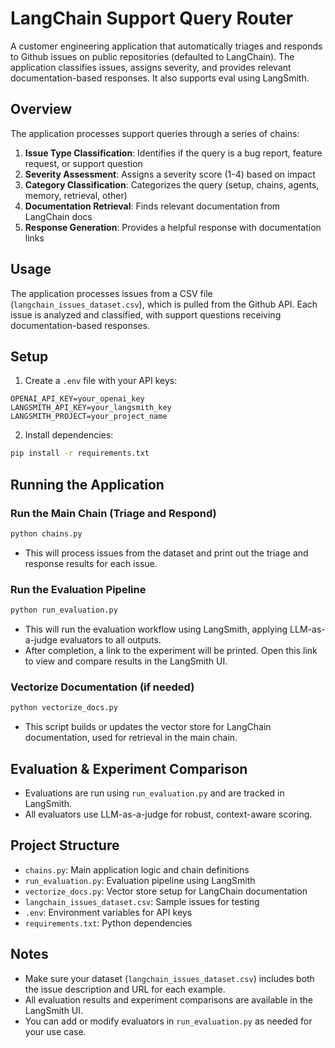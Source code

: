 # LangChain Support Query Router

A customer engineering application that automatically triages and responds to Github issues on public repositories (defaulted to LangChain). The application classifies issues, assigns severity, and provides relevant documentation-based responses. It also supports eval using LangSmith.

## Overview

The application processes support queries through a series of chains:
1. **Issue Type Classification**: Identifies if the query is a bug report, feature request, or support question
2. **Severity Assessment**: Assigns a severity score (1-4) based on impact
3. **Category Classification**: Categorizes the query (setup, chains, agents, memory, retrieval, other)
4. **Documentation Retrieval**: Finds relevant documentation from LangChain docs
5. **Response Generation**: Provides a helpful response with documentation links

## Usage

The application processes issues from a CSV file (`langchain_issues_dataset.csv`), which is pulled from the Github API. Each issue is analyzed and classified, with support questions receiving documentation-based responses.

## Setup

1. Create a `.env` file with your API keys:
```
OPENAI_API_KEY=your_openai_key
LANGSMITH_API_KEY=your_langsmith_key
LANGSMITH_PROJECT=your_project_name
```

2. Install dependencies:
```bash
pip install -r requirements.txt
```

## Running the Application

### Run the Main Chain (Triage and Respond)
```bash
python chains.py
```
- This will process issues from the dataset and print out the triage and response results for each issue.

### Run the Evaluation Pipeline
```bash
python run_evaluation.py
```
- This will run the evaluation workflow using LangSmith, applying LLM-as-a-judge evaluators to all outputs.
- After completion, a link to the experiment will be printed. Open this link to view and compare results in the LangSmith UI.

### Vectorize Documentation (if needed)
```bash
python vectorize_docs.py
```
- This script builds or updates the vector store for LangChain documentation, used for retrieval in the main chain.

## Evaluation & Experiment Comparison
- Evaluations are run using `run_evaluation.py` and are tracked in LangSmith.
- All evaluators use LLM-as-a-judge for robust, context-aware scoring.

## Project Structure

- `chains.py`: Main application logic and chain definitions
- `run_evaluation.py`: Evaluation pipeline using LangSmith
- `vectorize_docs.py`: Vector store setup for LangChain documentation
- `langchain_issues_dataset.csv`: Sample issues for testing
- `.env`: Environment variables for API keys
- `requirements.txt`: Python dependencies

## Notes
- Make sure your dataset (`langchain_issues_dataset.csv`) includes both the issue description and URL for each example.
- All evaluation results and experiment comparisons are available in the LangSmith UI.
- You can add or modify evaluators in `run_evaluation.py` as needed for your use case.

